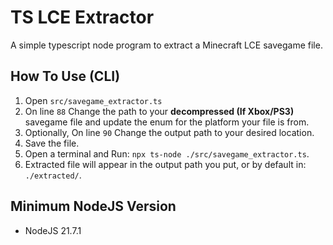 # TS LCE Extractor

A simple typescript node program to extract a Minecraft LCE savegame file.

## How To Use (CLI)

1. Open `src/savegame_extractor.ts`
2. On line `88` Change the path to your **decompressed (If Xbox/PS3)** savegame file and update the enum for the platform your file is from.
3. Optionally, On line `90` Change the output path to your desired location.
4. Save the file.
5. Open a terminal and Run: `npx ts-node ./src/savegame_extractor.ts`.
6. Extracted file will appear in the output path you put, or by default in: `./extracted/`.

## Minimum NodeJS Version

* NodeJS 21.7.1
